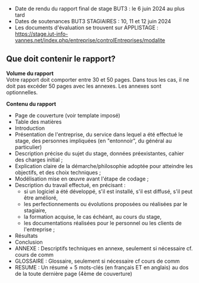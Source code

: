 - Date de rendu du rapport final de stage BUT3 : le 6 juin 2024 au plus tard
- Dates de soutenances BUT3 STAGIAIRES : 10, 11 et 12 juin 2024 
- Les documents d'évaluation se trouvent sur APPLISTAGE : https://stage.iut-info-vannes.net/index.php/entreprise/controlEntreprises/modalite

## Que doit contenir le rapport? 

**Volume du rapport**  
Votre rapport doit comporter entre 30 et 50 pages. Dans tous les cas, il ne doit pas excéder 50 pages avec les annexes. Les annexes sont optionnelles.  

**Contenu du rapport**  
- Page de couverture (voir template imposé) 
- Table des matières
- Introduction
- Présentation de l'entreprise, du service dans lequel a été effectué le stage, des personnes impliquées (en "entonnoir", du général au particulier)
- Description précise du sujet du stage, données préexistantes, cahier des charges initial ;
- Explication claire de la démarche/philosophie adoptée pour atteindre les objectifs, et des choix techniques ;
- Modélisation mise en œuvre avant l'étape de codage ;
- Description du travail effectué, en précisant :
  - si un logiciel a été développé, s'il est installé, s'il est diffusé, s'il peut être amélioré,
  - les perfectionnements ou évolutions proposées ou réalisées par le stagiaire,
  - la formation acquise, le cas échéant, au cours du stage,
  - les documentations réalisées pour le personnel ou les clients de l'entreprise ;
- Résultats
- Conclusion
- ANNEXE : Descriptifs techniques en annexe, seulement si nécessaire cf. cours de comm
- GLOSSAIRE : Glossaire, seulement si nécessaire cf cours de comm
- RESUME : Un résumé + 5 mots-clés (en français ET en anglais) au dos de la toute dernière page (4ème de couverture) 